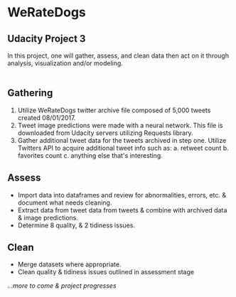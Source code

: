 # WeRateDogs
## Udacity Project 3

In this project, one will gather, assess, and clean data then act on it through analysis, visualization and/or modeling.
<br/><br/>
## Gathering
  1. Utilize WeRateDogs twitter archive file composed of 5,000 tweets created 08/01/2017.
  2. Tweet image predictions were made with a neural network. This file is downloaded from Udacity servers utilizing Requests library.
  3. Gather additional tweet data for the tweets archived in step one. Utilize Twitters API to acquire additional tweet info such as:
      a. retweet count
      b. favorites count
      c. anything else that's interesting.

## Assess
  * Import data into dataframes and review for abnormalities, errors, etc. & document what needs cleaning.<br/>
  * Extract data from tweet data from tweets & combine with archived data & image predictions. 
  * Determine 8 quality, & 2 tidiness issues.
  

## Clean
  * Merge datasets where appropriate. 
  * Clean quality & tidiness issues outlined in assessment stage




_...more to come & project progresses_
